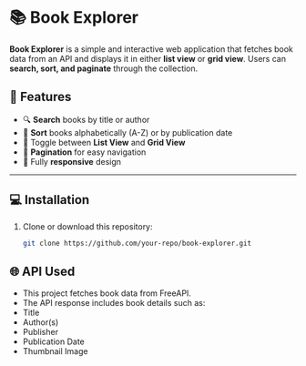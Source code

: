 # 📚 Book Explorer

**Book Explorer** is a simple and interactive web application that fetches book data from an API and displays it in either **list view** or **grid view**. Users can **search, sort, and paginate** through the collection.

## 🚀 Features

- 🔍 **Search** books by title or author  
- 🔄 **Sort** books alphabetically (A-Z) or by publication date  
- 🔘 Toggle between **List View** and **Grid View**  
- 📖 **Pagination** for easy navigation  
- 📱 Fully **responsive** design  

---


## 💻 Installation 

1. Clone or download this repository:  
   ```sh
   git clone https://github.com/your-repo/book-explorer.git


## 🌐 API Used

- This project fetches book data from FreeAPI.
- The API response includes book details such as:
- Title
- Author(s)
- Publisher
- Publication Date
- Thumbnail Image

